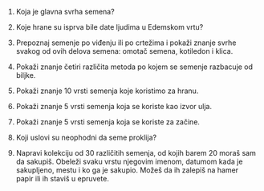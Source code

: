 1.  Koja je glavna svrha semena?

2.  Koje hrane su isprva bile date ljudima u Edemskom vrtu?

3.  Prepoznaj semenje po viđenju ili po crtežima i pokaži znanje svrhe
    svakog od ovih delova semena: omotač semena, kotiledon i klica.

4.  Pokaži znanje četiri različita metoda po kojem se semenje razbacuje
    od biljke.

5.  Pokaži znanje 10 vrsti semenja koje koristimo za hranu.

6.  Pokaži znanje 5 vrsti semenja koja se koriste kao izvor ulja.

7.  Pokaži znanje 5 vrsti semenja koja se koriste za začine.

8.  Koji uslovi su neophodni da seme proklija?

9.  Napravi kolekciju od 30 različitih semenja, od kojih barem 20 moraš
    sam da sakupiš. Obeleži svaku vrstu njegovim imenom, datumom kada je
    sakupljeno, mestu i ko ga je sakupio. Možeš da ih zalepiš na hamer
    papir ili ih staviš u epruvete.
